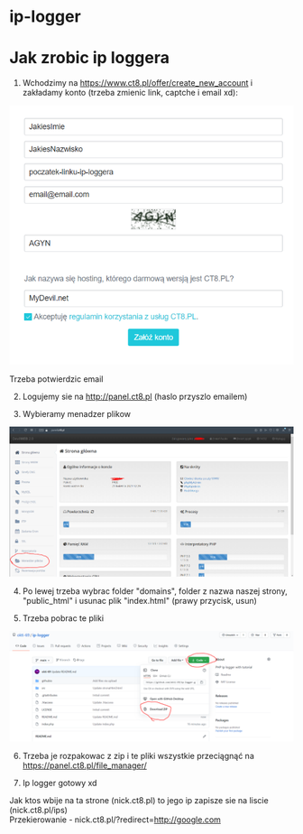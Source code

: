 # ip-logger

# Jak zrobic ip loggera
1. Wchodzimy na https://www.ct8.pl/offer/create_new_account i zakładamy konto (trzeba zmienic link, captche i email xd):
  <img src="/githubio/obraz_2021-01-25_122538.png"/>
  
  
  Trzeba potwierdzic email
  
2. Logujemy sie na http://panel.ct8.pl (haslo przyszlo emailem)
  
3. Wybieramy menadzer plikow
<img src="/githubio/obraz_2021-01-25_123142.png"/>

4. Po lewej trzeba wybrac folder "domains", folder z nazwa naszej strony, "public_html" i usunac plik "index.html" (prawy przycisk, usun)

5. Trzeba pobrac te pliki
<img src="/githubio/obraz_2021-01-25_123631.png"/>

6. Trzeba je rozpakowac z zip i te pliki wszystkie przeciągnąć na https://panel.ct8.pl/file_manager/ 

7. Ip logger gotowy xd

Jak ktos wbije na ta strone (nick.ct8.pl) to jego ip zapisze sie na liscie (nick.ct8.pl/ips)
<br>
Przekierowanie -  nick.ct8.pl/?redirect=http://google.com
